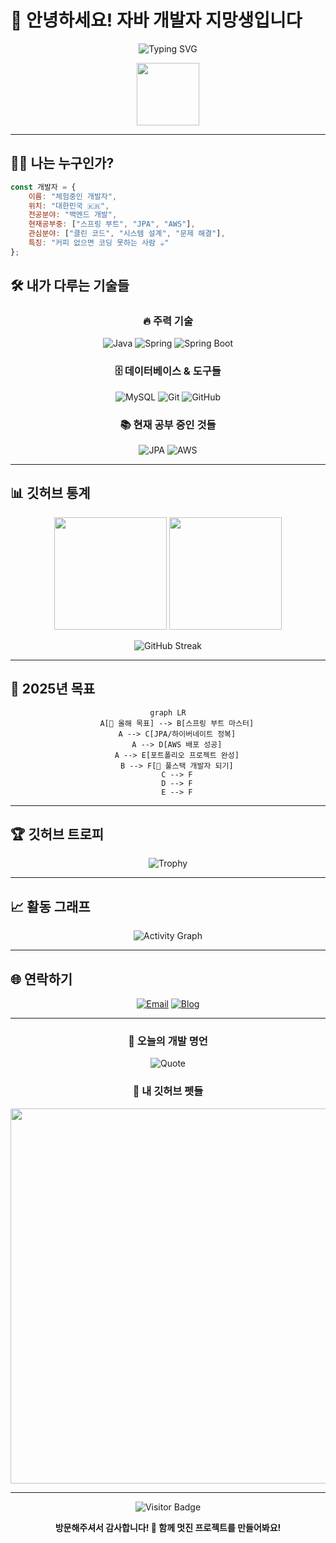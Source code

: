 # 🚀 안녕하세요! 자바 개발자 지망생입니다

<div align="center">
  
  ![Typing SVG](https://readme-typing-svg.herokuapp.com?font=Fira+Code&pause=1000&color=36BCF7&center=true&vCenter=true&width=435&lines=자바+%26+스프링+개발자+지망생+🌱;백엔드+개발에+푹+빠진+사람;매일+새로운+것을+배우는+중!)
  
  <img src="https://media.giphy.com/media/M9gbBd9nbDrOTu1Mqx/giphy.gif" width="100"/>
  
</div>

---

## 👨‍💻 나는 누구인가?

```javascript
const 개발자 = {
    이름: "체험중인 개발자",
    위치: "대한민국 🇰🇷",
    전공분야: "백엔드 개발",
    현재공부중: ["스프링 부트", "JPA", "AWS"],
    관심분야: ["클린 코드", "시스템 설계", "문제 해결"],
    특징: "커피 없으면 코딩 못하는 사람 ☕️"
};
```

## 🛠️ 내가 다루는 기술들

<div align="center">

### 🔥 주력 기술
![Java](https://img.shields.io/badge/Java-ED8B00?style=for-the-badge&logo=openjdk&logoColor=white)
![Spring](https://img.shields.io/badge/Spring-6DB33F?style=for-the-badge&logo=spring&logoColor=white)
![Spring Boot](https://img.shields.io/badge/Spring%20Boot-6DB33F?style=for-the-badge&logo=springboot&logoColor=white)

### 🗄️ 데이터베이스 & 도구들
![MySQL](https://img.shields.io/badge/MySQL-005C84?style=for-the-badge&logo=mysql&logoColor=white)
![Git](https://img.shields.io/badge/Git-F05032?style=for-the-badge&logo=git&logoColor=white)
![GitHub](https://img.shields.io/badge/GitHub-100000?style=for-the-badge&logo=github&logoColor=white)

### 📚 현재 공부 중인 것들
![JPA](https://img.shields.io/badge/JPA-59666C?style=for-the-badge&logo=hibernate&logoColor=white)
![AWS](https://img.shields.io/badge/AWS-FF9900?style=for-the-badge&logo=amazonaws&logoColor=white)

</div>

---

## 📊 깃허브 통계

<div align="center">
  
  <img height="180em" src="https://github-readme-stats.vercel.app/api?username=Che0807&show_icons=true&theme=radical&include_all_commits=true&count_private=true&hide_border=true"/>
  <img height="180em" src="https://github-readme-stats.vercel.app/api/top-langs/?username=Che0807&layout=compact&theme=radical&hide_border=true&langs_count=8"/>
  
</div>

<div align="center">
  
  ![GitHub Streak](https://github-readme-streak-stats.herokuapp.com/?user=Che0807&theme=radical&hide_border=true)
  
</div>

---

## 🎯 2025년 목표

<div align="center">

```mermaid
graph LR
    A[🎯 올해 목표] --> B[스프링 부트 마스터]
    A --> C[JPA/하이버네이트 정복]
    A --> D[AWS 배포 성공]
    A --> E[포트폴리오 프로젝트 완성]
    B --> F[🚀 풀스택 개발자 되기]
    C --> F
    D --> F
    E --> F
```

</div>

---

## 🏆 깃허브 트로피

<div align="center">
  
  ![Trophy](https://github-profile-trophy.vercel.app/?username=Che0807&theme=radical&no-frame=true&no-bg=false&margin-w=4)
  
</div>

---

## 📈 활동 그래프

<div align="center">
  
  ![Activity Graph](https://github-readme-activity-graph.vercel.app/graph?username=Che0807&theme=react-dark&hide_border=true)
  
</div>

---

## 🌐 연락하기

<div align="center">
  
  [![Email](https://img.shields.io/badge/이메일-D14836?style=for-the-badge&logo=gmail&logoColor=white)](mailto:elpin0428@naver.com)
  [![Blog](https://img.shields.io/badge/블로그-FF5722?style=for-the-badge&logo=blogger&logoColor=white)](https://che01.tistory.com/)
  
</div>

---

<div align="center">
  
  ### 💭 오늘의 개발 명언
  ![Quote](https://quotes-github-readme.vercel.app/api?type=horizontal&theme=radical)
  
  ### 🐾 내 깃허브 펫들
  <a href="https://github.com/devxb/gitanimals">
    <img src="https://render.gitanimals.org/farms/Che0807" width="600"/>
  </a>

---

<div align="center">
  
  ![Visitor Badge](https://visitor-badge.laobi.icu/badge?page_id=Che0807.Che0807)
  
  **방문해주셔서 감사합니다! 🚀 함께 멋진 프로젝트를 만들어봐요!**
  
</div>
